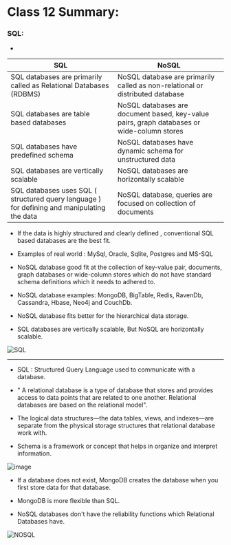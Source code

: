 # Class 12 Summary:

### SQL:

*

| SQL      | NoSQL                                                            |
| -----------  | ----------------------------------------------------------------|
| SQL databases are primarily called as Relational Databases (RDBMS)          |NoSQL database are primarily called as non-relational or distributed database|
| SQL databases are table based databases     | NoSQL databases are document based, key-value pairs, graph databases or wide-column stores |
|SQL databases have predefined schema|NoSQL databases have dynamic schema for unstructured data|
| SQL databases are vertically scalable|NoSQL databases are horizontally scalable|
| SQL databases uses SQL ( structured query language ) for defining and manipulating the data        |NoSQL database, queries are focused on collection of documents|


*  If the data is highly structured and  clearly defined , conventional SQL based databases are the best fit.

* Examples of real world : MySql, Oracle, Sqlite, Postgres and MS-SQL

*  NoSQL database good fit at the collection of key-value pair, documents, graph databases or wide-column stores which do not have standard schema definitions which it needs to adhered to.

* NoSQL database examples: MongoDB, BigTable, Redis, RavenDb, Cassandra, Hbase, Neo4j and CouchDb.

* NoSQL database fits better for the hierarchical data storage.

* SQL databases are vertically scalable, But NoSQL are horizontally scalable.

![SQL](https://www3.technologyevaluation.com/NavExp/media/sad-asset/TechnologyEvaluation-com-SQL-pros-cons_1.JPG)

***********************************************************************************************************

* SQL : Structured Query Language used to communicate with a database.

* " A relational database is a type of database that stores and provides access to data points that are related to one another. Relational databases are based on the relational model".

* The logical data structures—the data tables, views, and indexes—are separate from the physical storage structures  that relational database work with.

* Schema is a framework or concept that helps in organize and interpret information. 

![image](https://francinemassue.weebly.com/uploads/1/3/0/9/13091251/what-is-a-schema-an-organized-mental-representation-of-information-about-the-world-events-or-people-stored-in-long-term-memory_orig.jpg)

* If a database does not exist, MongoDB creates the database when you first store data for that database.

*  MongoDB is more  flexible than SQL.

* NoSQL databases don't have the reliability functions which Relational Databases have.

![NOSQL](https://cdn.educba.com/academy/wp-content/uploads/2019/05/what-is-Nosql-database1.png)




